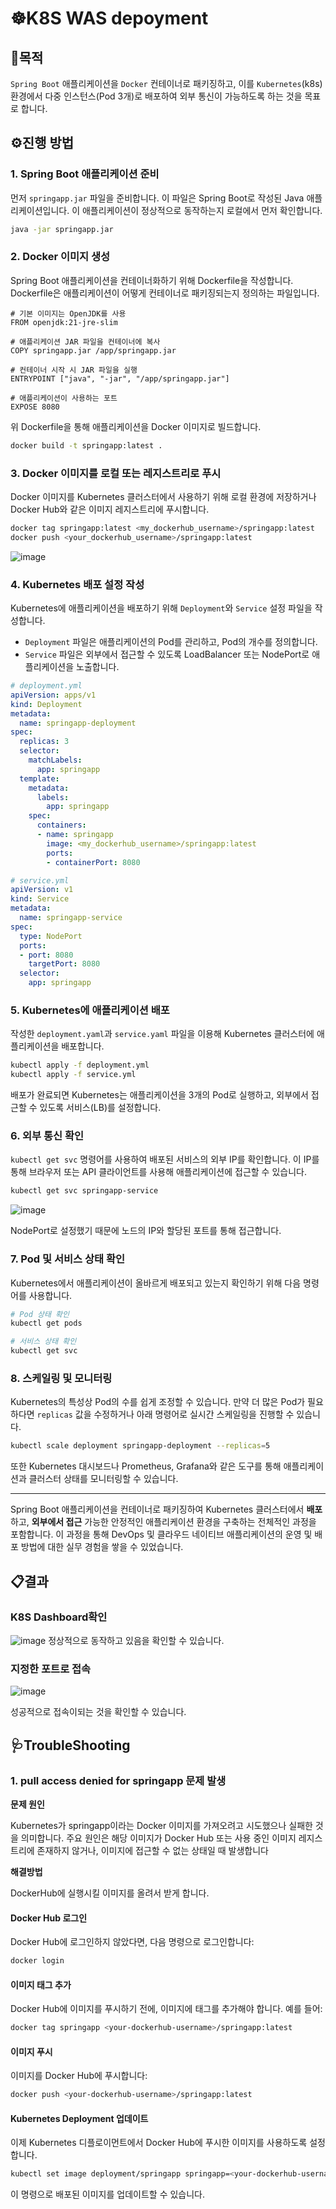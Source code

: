 # ☸️K8S WAS depoyment
## 🎯목적

`Spring Boot` 애플리케이션을 `Docker` 컨테이너로 패키징하고, 이를 `Kubernetes`(k8s) 환경에서 다중 인스턴스(Pod 3개)로 배포하여 외부 통신이 가능하도록 하는 것을 목표로 합니다.

## ⚙️진행 방법

### 1. Spring Boot 애플리케이션 준비

먼저 `springapp.jar` 파일을 준비합니다. 이 파일은 Spring Boot로 작성된 Java 애플리케이션입니다. 이 애플리케이션이 정상적으로 동작하는지 로컬에서 먼저 확인합니다.

```bash
java -jar springapp.jar
```

### 2. Docker 이미지 생성

Spring Boot 애플리케이션을 컨테이너화하기 위해 Dockerfile을 작성합니다. Dockerfile은 애플리케이션이 어떻게 컨테이너로 패키징되는지 정의하는 파일입니다.

```
# 기본 이미지는 OpenJDK를 사용
FROM openjdk:21-jre-slim

# 애플리케이션 JAR 파일을 컨테이너에 복사
COPY springapp.jar /app/springapp.jar

# 컨테이너 시작 시 JAR 파일을 실행
ENTRYPOINT ["java", "-jar", "/app/springapp.jar"]

# 애플리케이션이 사용하는 포트
EXPOSE 8080
```

위 Dockerfile을 통해 애플리케이션을 Docker 이미지로 빌드합니다.

```bash
docker build -t springapp:latest .
```

### 3. Docker 이미지를 로컬 또는 레지스트리로 푸시

Docker 이미지를 Kubernetes 클러스터에서 사용하기 위해 로컬 환경에 저장하거나 Docker Hub와 같은 이미지 레지스트리에 푸시합니다.

```bash
docker tag springapp:latest <my_dockerhub_username>/springapp:latest
docker push <your_dockerhub_username>/springapp:latest
```

![image](https://github.com/user-attachments/assets/8117db20-dce5-4a2d-b6e8-c2e71659ad45)


### 4. Kubernetes 배포 설정 작성

Kubernetes에 애플리케이션을 배포하기 위해 `Deployment`와 `Service` 설정 파일을 작성합니다.

- `Deployment` 파일은 애플리케이션의 Pod를 관리하고, Pod의 개수를 정의합니다.
- `Service` 파일은 외부에서 접근할 수 있도록 LoadBalancer 또는 NodePort로 애플리케이션을 노출합니다.

```yaml
# deployment.yml
apiVersion: apps/v1
kind: Deployment
metadata:
  name: springapp-deployment
spec:
  replicas: 3
  selector:
    matchLabels:
      app: springapp
  template:
    metadata:
      labels:
        app: springapp
    spec:
      containers:
      - name: springapp
        image: <my_dockerhub_username>/springapp:latest
        ports:
        - containerPort: 8080
```

```yaml
# service.yml
apiVersion: v1
kind: Service
metadata:
  name: springapp-service
spec:
  type: NodePort
  ports:
  - port: 8080
    targetPort: 8080
  selector:
    app: springapp
```

### 5. Kubernetes에 애플리케이션 배포

작성한 `deployment.yaml`과 `service.yaml` 파일을 이용해 Kubernetes 클러스터에 애플리케이션을 배포합니다.

```bash
kubectl apply -f deployment.yml
kubectl apply -f service.yml
```

배포가 완료되면 Kubernetes는 애플리케이션을 3개의 Pod로 실행하고, 외부에서 접근할 수 있도록 서비스(LB)를 설정합니다.

### 6. 외부 통신 확인

`kubectl get svc` 명령어를 사용하여 배포된 서비스의 외부 IP를 확인합니다. 이 IP를 통해 브라우저 또는 API 클라이언트를 사용해 애플리케이션에 접근할 수 있습니다.

```bash
kubectl get svc springapp-service
```

![image](https://github.com/user-attachments/assets/db6252ed-f350-4081-b5dc-f80af95cc2ce)


NodePort로 설정했기 때문에 노드의 IP와 할당된 포트를 통해 접근합니다.

### 7. Pod 및 서비스 상태 확인

Kubernetes에서 애플리케이션이 올바르게 배포되고 있는지 확인하기 위해 다음 명령어를 사용합니다.

```bash
# Pod 상태 확인
kubectl get pods

# 서비스 상태 확인
kubectl get svc
```

### 8. 스케일링 및 모니터링

Kubernetes의 특성상 Pod의 수를 쉽게 조정할 수 있습니다. 만약 더 많은 Pod가 필요하다면 `replicas` 값을 수정하거나 아래 명령어로 실시간 스케일링을 진행할 수 있습니다.

```bash
kubectl scale deployment springapp-deployment --replicas=5
```

또한 Kubernetes 대시보드나 Prometheus, Grafana와 같은 도구를 통해 애플리케이션과 클러스터 상태를 모니터링할 수 있습니다.

---

Spring Boot 애플리케이션을 컨테이너로 패키징하여 Kubernetes 클러스터에서 **배포**하고, **외부에서 접근** 가능한 안정적인 애플리케이션 환경을 구축하는 전체적인 과정을 포함합니다. 이 과정을 통해 DevOps 및 클라우드 네이티브 애플리케이션의 운영 및 배포 방법에 대한 실무 경험을 쌓을 수 있었습니다.

## 📋결과
### K8S Dashboard확인
![image](https://github.com/user-attachments/assets/85144173-363e-440a-98b5-63fde5714d42)
정상적으로 동작하고 있음을 확인할 수 있습니다.

### 지정한 포트로 접속
![image](https://github.com/user-attachments/assets/f72d882a-f81c-429a-b825-0666016638ae)

성공적으로 접속이되는 것을 확인할 수 있습니다.


## 🩺TroubleShooting
### 1. pull access denied for springapp 문제 발생
**문제 원인**

Kubernetes가 springapp이라는 Docker 이미지를 가져오려고 시도했으나 실패한 것을 의미합니다. 주요 원인은 해당 이미지가 Docker Hub 또는 사용 중인 이미지 레지스트리에 존재하지 않거나, 이미지에 접근할 수 없는 상태일 때 발생합니다

**해결방법**

DockerHub에 실행시킬 이미지를 올려서 받게 합니다.
#### **Docker Hub 로그인**

Docker Hub에 로그인하지 않았다면, 다음 명령으로 로그인합니다:

```bash
docker login
```

#### **이미지 태그 추가**

Docker Hub에 이미지를 푸시하기 전에, 이미지에 태그를 추가해야 합니다. 예를 들어:

```bash
docker tag springapp <your-dockerhub-username>/springapp:latest
```

#### **이미지 푸시**

이미지를 Docker Hub에 푸시합니다:

```bash
docker push <your-dockerhub-username>/springapp:latest
```

#### **Kubernetes Deployment 업데이트**

이제 Kubernetes 디플로이먼트에서 Docker Hub에 푸시한 이미지를 사용하도록 설정합니다.

```bash
kubectl set image deployment/springapp springapp=<your-dockerhub-username>/springapp:latest
```

이 명령으로 배포된 이미지를 업데이트할 수 있습니다.

